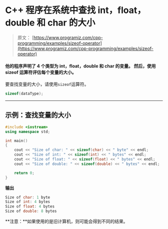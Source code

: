 # C++ 程序在系统中查找 int，float，double 和 char 的大小

> 原文： [https://www.programiz.com/cpp-programming/examples/sizeof-operator](https://www.programiz.com/cpp-programming/examples/sizeof-operator)

#### 他的程序声明了 4 个类型为 int，float，double 和 char 的变量。 然后，使用 sizeof 运算符评估每个变量的大小。

要查找变量的大小，请使用`sizeof`运算符。

```cpp
sizeof(dataType);
```

* * *

## 示例：查找变量的大小

```cpp
#include <iostream>
using namespace std;

int main() 
{    
    cout << "Size of char: " << sizeof(char) << " byte" << endl;
    cout << "Size of int: " << sizeof(int) << " bytes" << endl;
    cout << "Size of float: " << sizeof(float) << " bytes" << endl;
    cout << "Size of double: " << sizeof(double) << " bytes" << endl;

    return 0;
}
```

**输出**

```cpp
Size of char: 1 byte
Size of int: 4 bytes
Size of float: 4 bytes
Size of double: 8 bytes
```

**注意：**如果使用的是旧计算机，则可能会得到不同的结果。